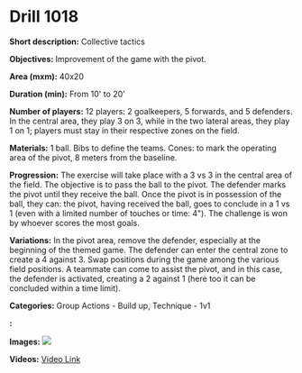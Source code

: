 # Drill 1018

**Short description:**
Collective tactics

**Objectives:**
Improvement of the game with the pivot.

**Area (mxm):**
40x20

**Duration (min):**
From 10' to 20'

**Number of players:**
12 players: 2 goalkeepers, 5 forwards, and 5 defenders. In the central area, they play 3 on 3, while in the two lateral areas, they play 1 on 1; players must stay in their respective zones on the field.

**Materials:**
1 ball. Bibs to define the teams. Cones: to mark the operating area of the pivot, 8 meters from the baseline.

**Progression:**
The exercise will take place with a 3 vs 3 in the central area of the field. The objective is to pass the ball to the pivot. The defender marks the pivot until they receive the ball. Once the pivot is in possession of the ball, they can: the pivot, having received the ball, goes to conclude in a 1 vs 1 (even with a limited number of touches or time: 4"). The challenge is won by whoever scores the most goals.

**Variations:**
In the pivot area, remove the defender, especially at the beginning of the themed game. The defender can enter the central zone to create a 4 against 3. Swap positions during the game among the various field positions. A teammate can come to assist the pivot, and in this case, the defender is activated, creating a 2 against 1 (here too it can be concluded within a time limit).

**Categories:**
Group Actions - Build up, Technique - 1v1

**:**


**Images:**
![](https://www.coachingfutsal.com/\images\dc315dc97c79b8da763b1fd2ad095eda763f77aa38f6f03d80155c114a7a7e51a5872d52f597e837473a7c31eefbdd98fb214a1bf9050c52185c2692c7a5911d5163c95e94c08.jpg)

**Videos:**
[Video Link](https://www.youtube.com/embed/DMRVKDkW6jM)

